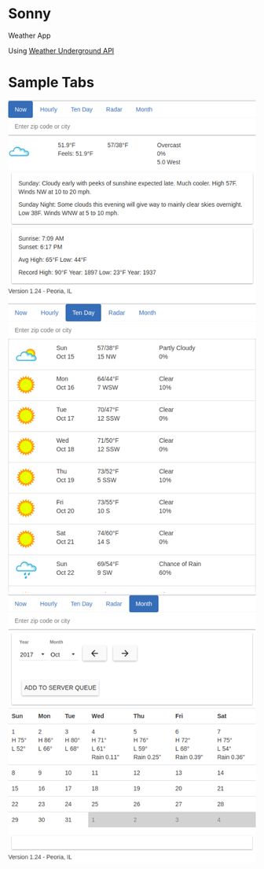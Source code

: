 # Sonny
Weather App

Using [Weather Underground API](https://www.wunderground.com/weather/api/)

# Sample Tabs
![Now](https://github.com/kball8000/Sonny/blob/master/docs/Sonny-Now.png "Weather Now")
![10 Day](https://github.com/kball8000/Sonny/blob/master/docs/Sonny-10day.png "10 Day Forecast")
![Month](https://github.com/kball8000/Sonny/blob/master/docs/Sonny-Month.png "Month Data")
